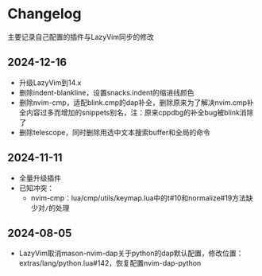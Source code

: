 # Changelog

主要记录自己配置的插件与LazyVim同步的修改

## 2024-12-16

- 升级LazyVim到14.x
- 删除indent-blankline，设置snacks.indent的缩进线颜色
- 删除nvim-cmp，适配blink.cmp的dap补全，删除原来为了解决nvim.cmp补全内容过多而增加的snippets别名，注：原来cppdbg的补全bug被blink消除了
- 删除telescope，同时删除用选中文本搜索buffer和全局的命令

## 2024-11-11

- 全量升级插件
- 已知冲突：
  - nvim-cmp：lua/cmp/utils/keymap.lua中的t#10和normalize#19方法缺少对`/`的处理

## 2024-08-05

- LazyVim取消mason-nvim-dap关于python的dap默认配置，修改位置：extras/lang/python.lua#142，恢复配置nvim-dap-python
